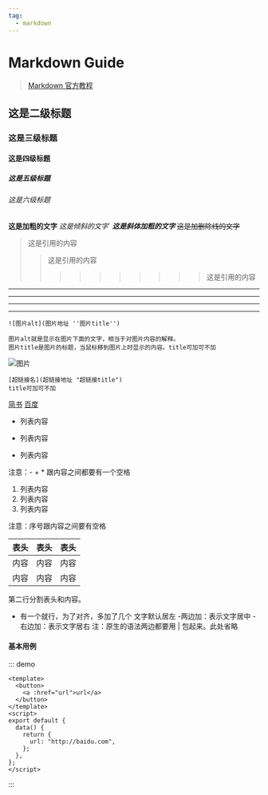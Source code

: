 ```yaml
---
tag:
  - markdown
---
```


# Markdown Guide

> [Markdown 官方教程](https://markdown.com.cn/basic-syntax/)
## 这是二级标题

### 这是三级标题

#### 这是四级标题

##### 这是五级标题

###### 这是六级标题

**这是加粗的文字**
_这是倾斜的文字_`
**_这是斜体加粗的文字_**
~~这是加删除线的文字~~

> 这是引用的内容
>
> > 这是引用的内容
> >
> > > > > > > > > > 这是引用的内容

---

---

---

---

```
![图片alt](图片地址 ''图片title'')

图片alt就是显示在图片下面的文字，相当于对图片内容的解释。
图片title是图片的标题，当鼠标移到图片上时显示的内容。title可加可不加
```

![图片](https://www.baidu.com/img/flexible/logo/pc/result@2.png)

```
[超链接名](超链接地址 "超链接title")
title可加可不加
```

[简书](http://jianshu.com)
[百度](http://baidu.com)

- 列表内容

* 列表内容

- 列表内容

注意：- + \* 跟内容之间都要有一个空格

1. 列表内容
2. 列表内容
3. 列表内容

注意：序号跟内容之间要有空格

| 表头 | 表头 | 表头 |
| ---- | :--: | ---: |
| 内容 | 内容 | 内容 |
| 内容 | 内容 | 内容 |

第二行分割表头和内容。

- 有一个就行，为了对齐，多加了几个
  文字默认居左 -两边加：表示文字居中 -右边加：表示文字居右
  注：原生的语法两边都要用 | 包起来。此处省略

#### 基本用例

::: demo

```vue
<template>
  <button>
    <a :href="url">url</a>
  </button>
</template>
<script>
export default {
  data() {
    return {
      url: "http://baidu.com",
    };
  },
};
</script>
```

:::
